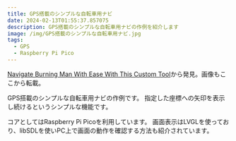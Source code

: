 ```yaml
---
title: GPS搭載のシンプルな自転車用ナビ
date: 2024-02-13T01:55:37.857075
description: GPS搭載のシンプルな自転車用ナビの作例を紹介します
image: /img/GPS搭載のシンプルな自転車用ナビ.jpg
tags:
  - GPS
  - Raspberry Pi Pico
---
```

[Navigate Burning Man With Ease With This Custom Tool](https://hackaday.com/2024/02/01/navigate-burning-man-with-ease-with-this-custom-tool/)から発見。画像もここから転載。

GPS搭載のシンプルな自転車用ナビの作例です。
指定した座標への矢印を表示し続けるというシンプルな機能です。

コアとしてはRaspberry Pi Picoを利用しています。
画面表示はLVGLを使っており、libSDLを使いPC上で画面の動作を確認する方法も紹介されています。


